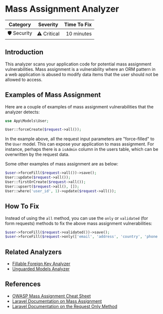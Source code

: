 # Mass Assignment Analyzer

| Category       | Severity   | Time To Fix  |
| -------------  |:----------:| ------------:|
| 🛡️ Security    | ⚠️ Critical | 10 minutes   |

## Introduction

This analyzer scans your application code for potential mass assignment vulnerabilities. Mass assignment is a vulnerability where an ORM pattern in a web application is abused to modify data items that the user should not be allowed to access.

## Examples of Mass Assignment

Here are a couple of examples of mass assignment vulnerabilities that the analyzer detects:

```php
use App\Models\User;

User::forceCreate($request->all());
```

In the example above, all the request input parameters are "force-filled" to the `User` model. This can expose your application to mass assignment. For instance, perhaps there is a `isAdmin` column in the users table, which can be overwritten by the request data.

Some other examples of mass assignment are as below:

```php
$user->forceFill($request->all())->save();
User::update($request->all());
User::firstOrCreate($request->all());
User::upsert($request->all(), []);
User::where('user_id', 1)->update($request->all());
```

## How To Fix

Instead of using the `all` method, you can use the `only` or `validated` (for form requests) methods to fix the above mass assignment vulnerabilities:

```php
$user->forceFill($request->validated())->save();
$user->forceFill($request->only(['email', 'address', 'country', 'phone']))->save();
```

## Related Analyzers

- [Fillable Foreign Key Analyzer](fillable-foreign-key-analyzer.html)
- [Unguarded Models Analyzer](unguarded-models-analyzer.html)

## References

- [OWASP Mass Assignment Cheat Sheet](https://cheatsheetseries.owasp.org/cheatsheets/Mass_Assignment_Cheat_Sheet.html)
- [Laravel Documentation on Mass Assignment](https://laravel.com/docs/eloquent#mass-assignment)
- [Laravel Documentation on the Request Only Method](https://laravel.com/docs/requests#retrieving-a-portion-of-the-input-data)